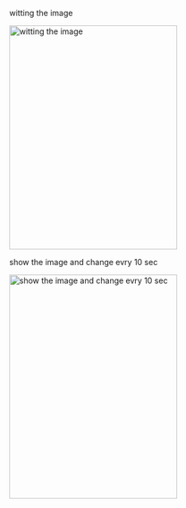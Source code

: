 witting the image

<img src="https://github.com/ohob745/HW-7/assets/110139139/142c8227-a650-45b4-aa79-b2895e3d88aa" alt="witting the image" width="300" height="400">



show the image and change evry 10 sec

<img src="https://github.com/ohob745/HW-7/assets/110139139/172312bd-411a-465a-a7aa-b3cbb8028936" alt="show the image and change evry 10 sec" width="300" height="400">




